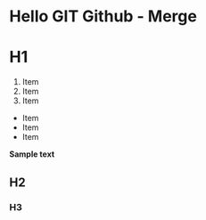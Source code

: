 # Hello GIT Github - Merge

# H1

1. Item
2. Item
3. Item

* Item
* Item
* Item

__Sample text__
## H2
### H3
